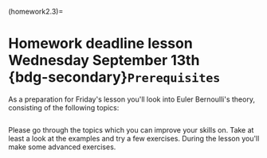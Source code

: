 (homework2.3)=
# Homework deadline lesson Wednesday September 13th <br> {bdg-secondary}`Prerequisites`

As a preparation for Friday's lesson you'll look into Euler Bernoulli's theory, consisting of the following topics:

```{tableofcontents}
```

Please go through the topics which you can improve your skills on. Take at least a look at the examples and try a few exercises. During the lesson you'll make some advanced exercises.